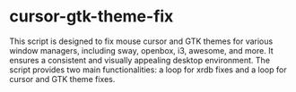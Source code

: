 # cursor-gtk-theme-fix
This script is designed to fix mouse cursor and GTK themes for various window managers, including sway, openbox, i3, awesome, and more. It ensures a consistent and visually appealing desktop environment. The script provides two main functionalities: a loop for xrdb fixes and a loop for cursor and GTK theme fixes.
